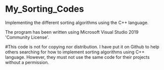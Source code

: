 # My_Sorting_Codes

Implementing the different sorting algorithms using the C++ language.

The program has been written using Microsoft Visual Studio 2019 'Community License'.

#This code is not for copying nor distribution. I have put it on Github to help others searching for how to implement sorting algorithms using C++ language. However, they must not use the same code for their projects without a permission.
